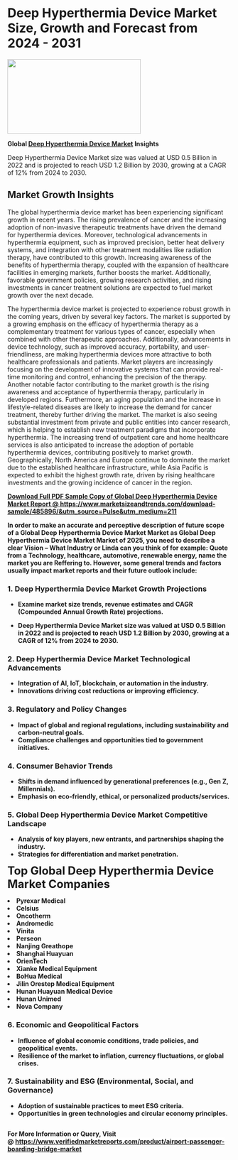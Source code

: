 <H1>Deep Hyperthermia Device Market Size, Growth and Forecast from 2024 - 2031</H1><img class="aligncenter size-medium wp-image-584254" src="https://thirdeyenews.in/wp-content/uploads/2024/09/Global-Market-Research-300x168.jpeg" alt="" width="300" height="168" /><p><strong>Global&nbsp;<a href="https://www.marketsizeandtrends.com/download-sample/485896/&amp;utm_source=Pulse&amp;utm_medium=211">Deep Hyperthermia Device Market</a> Insights</strong></p><p>Deep Hyperthermia Device Market size was valued at USD 0.5 Billion in 2022 and is projected to reach USD 1.2 Billion by 2030, growing at a CAGR of 12% from 2024 to 2030.</p><p><h2>Market Growth Insights</h2> <p>The global hyperthermia device market has been experiencing significant growth in recent years. The rising prevalence of cancer and the increasing adoption of non-invasive therapeutic treatments have driven the demand for hyperthermia devices. Moreover, technological advancements in hyperthermia equipment, such as improved precision, better heat delivery systems, and integration with other treatment modalities like radiation therapy, have contributed to this growth. Increasing awareness of the benefits of hyperthermia therapy, coupled with the expansion of healthcare facilities in emerging markets, further boosts the market. Additionally, favorable government policies, growing research activities, and rising investments in cancer treatment solutions are expected to fuel market growth over the next decade.</p> <p><strong><a href="#"></a></strong></p> <p>The hyperthermia device market is projected to experience robust growth in the coming years, driven by several key factors. The market is supported by a growing emphasis on the efficacy of hyperthermia therapy as a complementary treatment for various types of cancer, especially when combined with other therapeutic approaches. Additionally, advancements in device technology, such as improved accuracy, portability, and user-friendliness, are making hyperthermia devices more attractive to both healthcare professionals and patients. Market players are increasingly focusing on the development of innovative systems that can provide real-time monitoring and control, enhancing the precision of the therapy. Another notable factor contributing to the market growth is the rising awareness and acceptance of hyperthermia therapy, particularly in developed regions. Furthermore, an aging population and the increase in lifestyle-related diseases are likely to increase the demand for cancer treatment, thereby further driving the market. The market is also seeing substantial investment from private and public entities into cancer research, which is helping to establish new treatment paradigms that incorporate hyperthermia. The increasing trend of outpatient care and home healthcare services is also anticipated to increase the adoption of portable hyperthermia devices, contributing positively to market growth. Geographically, North America and Europe continue to dominate the market due to the established healthcare infrastructure, while Asia Pacific is expected to exhibit the highest growth rate, driven by rising healthcare investments and the growing incidence of cancer in the region.</p> <p><strong><a href="#"></p><p><span class=""><strong>Download Full PDF Sample Copy of Global Deep Hyperthermia Device Market Report</strong> @ <a href="https://www.marketsizeandtrends.com/download-sample/485896/&amp;utm_source=Pulse&amp;utm_medium=211" target="_blank">https://www.marketsizeandtrends.com/download-sample/485896/&amp;utm_source=Pulse&amp;utm_medium=211</a></span></p><p>In order to make an accurate and perceptive description of future scope of a Global&nbsp;Deep Hyperthermia Device Market Market as Global&nbsp;Deep Hyperthermia Device Market Market of 2025, you need to describe a clear Vision &ndash; What Industry or Linda can you think of for example: Quote from a Technology, healthcare, automotive, renewable energy, name the market you are Reffering to. However, some general trends and factors usually impact market reports and their future outlook include:</p><h3>1.&nbsp;<strong>Deep Hyperthermia Device Market Growth Projections</strong></h3><ul><li>Examine market size trends, revenue estimates and CAGR (Compounded Annual Growth Rate) projections.</li><li><p>Deep Hyperthermia Device Market size was valued at USD 0.5 Billion in 2022 and is projected to reach USD 1.2 Billion by 2030, growing at a CAGR of 12% from 2024 to 2030.</p></li></ul><h3>2.&nbsp;<strong>Deep Hyperthermia Device Market Technological Advancements</strong></h3><ul><li>Integration of AI, IoT, blockchain, or automation in the industry.</li><li>Innovations driving cost reductions or improving efficiency.</li></ul><h3>3.&nbsp;<strong>Regulatory and Policy Changes</strong></h3><ul><li>Impact of global and regional regulations, including sustainability and carbon-neutral goals.</li><li>Compliance challenges and opportunities tied to government initiatives.</li></ul><h3>4.&nbsp;<strong>Consumer Behavior Trends</strong></h3><ul><li>Shifts in demand influenced by generational preferences (e.g., Gen Z, Millennials).</li><li>Emphasis on eco-friendly, ethical, or personalized products/services.</li></ul><h3>5.&nbsp;<strong>Global Deep Hyperthermia Device Market Competitive Landscape</strong></h3><ul><li>Analysis of key players, new entrants, and partnerships shaping the industry.</li><li>Strategies for differentiation and market penetration.</li></ul><p data-pm-slice="1 1 []"><span style="color: inherit; font-family: inherit; font-size: 25px;">Top Global Deep Hyperthermia Device Market Companies</span></p><div class="" data-test-id=""><p><li>Pyrexar Medical</li><li> Celsius</li><li> Oncotherm</li><li> Andromedic</li><li> Vinita</li><li> Perseon</li><li> Nanjing Greathope</li><li> Shanghai Huayuan</li><li> OrienTech</li><li> Xianke Medical Equipment</li><li> BoHua Medical</li><li> Jilin Orestep Medical Equipment</li><li> Hunan Huayuan Medical Device</li><li> Hunan Unimed</li><li> Nova Company</li></p></div><h3>6.&nbsp;<strong>Economic and Geopolitical Factors</strong></h3><ul><li>Influence of global economic conditions, trade policies, and geopolitical events.</li><li>Resilience of the market to inflation, currency fluctuations, or global crises.</li></ul><h3>7.&nbsp;<strong>Sustainability and ESG (Environmental, Social, and Governance)</strong></h3><ul><li>Adoption of sustainable practices to meet ESG criteria.</li><li>Opportunities in green technologies and circular economy principles.</li></ul><h2><strong style="font-size: 14px;">For More Information or Query, Visit @&nbsp;</strong><a style="background-color: #ffffff; font-size: 14px;" href="https://www.marketsizeandtrends.com/report/deep-hyperthermia-device-market/" target="_blank">https://www.verifiedmarketreports.com/product/airport-passenger-boarding-bridge-market</a></h2>
